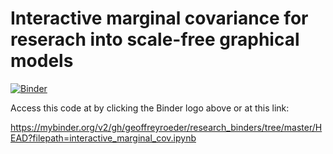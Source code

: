# Interactive marginal covariance for reserach into scale-free graphical models 

[![Binder](http://mybinder.org/badge_logo.svg)](https://mybinder.org/v2/gh/geoffreyroeder/research_binders/tree/master/HEAD?filepath=interactive_marginal_cov.ipynb)

Access this code at by clicking the Binder logo above or at this link:

https://mybinder.org/v2/gh/geoffreyroeder/research_binders/tree/master/HEAD?filepath=interactive_marginal_cov.ipynb


